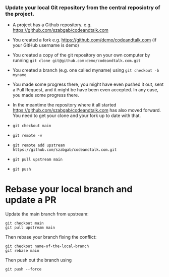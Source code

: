 
### Update your local Git repository from the central reposiotry of the project.

* A project has a Github repository. e.g. https://github.com/szabgab/codeandtalk.com
* You created a fork e.g. https://github.com/demo/codeandtalk.com   (if your GitHub username is demo)
* You created a copy of the git repository on your own computer by running `git clone git@github.com:demo/codeandtalk.com.git`
* You created a branch (e.g. one called myname) using `git checkout -b myname`
* You made some progress there, you might have even pushed it out, sent a Pull Request, and it might be have been even accepted. In any case, you made some progress there.
* In the meantime the repository where it all started https://github.com/szabgab/codeandtalk.com has also moved forward. You need to get your clone and your fork up to date with that.

* `git checkout main`
* `git remote -v`
* `git remote add upstream https://github.com/szabgab/codeandtalk.com.git`
* `git pull upstream main`
* `git push`


# Rebase your local branch and update a PR

Update the main branch from upstream:
```
git checkout main
git pull upstream main
```

Then rebase your branch fixing the conflict:

```
git checkout name-of-the-local-branch
git rebase main
```

Then push out the branch using
```
git push --force
```

